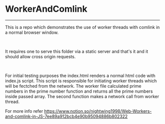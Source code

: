 # WorkerAndComlink
------
<p>This is a repo which demonstrates the use of worker threads with comlink in a normal browser window.</p>
<br />
<p>It requires one to serve this folder via a static server and that's it and it should allow cross origin requests.</p>
<br />
<p>
For initial testing purposes the index.html renders a normal html code with index.js script. 
This script is responsible for initiating worker threads which will be fectched from the network.
The worker file calculated prime numbers in the prime number function and returns all the prime numbers inside passed array.
The second function makes a network call from worker thread.
</p>
For more info refer <a href="https://www.notion.so/nightwing1998/Web-Workers-and-comlink-in-JS-7ee89a912bcb4e90b95094886b802322" target="_blank">https://www.notion.so/nightwing1998/Web-Workers-and-comlink-in-JS-7ee89a912bcb4e90b95094886b802322</a>
